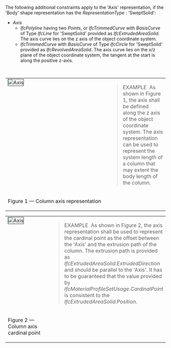 The following additional constraints apply to the 'Axis' representation, if the 'Body' shape representation has the _RepresentationType_ : 'SweptSolid':

* _Axis_ 
    * _IfcPolyline_ having two _Points_, or _IfcTrimmedCurve_ with _BasisCurve_ of Type _IfcLine_ for 'SweptSolid' provided as _IfcExtrudedAreaSolid_. The axis curve lies on the z axis of the object coordinate system.
    * _IfcTrimmedCurve_ with _BasisCurve_ of Type _IfcCircle_ for 'SweptSolid' provided as _IfcRevolvedAreaSolid_. The axis curve lies on the x/z plane of the object coordinate system, the tangent at the start is along the positive z-axis. 

&nbsp;

<table border="0" cellpadding="2" cellspacing="2" summary="Axis">

 <tr>
  <td align="left" valign="top" width="300"><img src="../../../figures/ifccolumnstandardcase_axis-01.png" alt="Axis" border="1"></td>
  <td>
<blockquote class="example">EXAMPLE&nbsp; As shown in Figure 1, the axis shall be defined along the z axis of
the object coordinate system. The axis representation can be used to
represent the system length of a column that may extent the body
length of the column.</blockquote>

</td>
 </tr>
 
<tr>
  <td><p class="figure">Figure 1 &mdash; Column axis representation</p></td>
  <td>&nbsp;</td>
 </tr>

</table>

<table border="0" cellpadding="2" cellspacing="2" summary="Axis">
 
<tr>
  <td align="left" valign="top" width="300"><img src="../../../figures/ifccolumnstandardcase_axis-02.png" alt="Axis" border="1"></td>

  <td><blockquote class="example">EXAMPLE&nbsp; As shown in Figure 2, the axis representation shall be used to represent the cardinal point as the offset between the 'Axis' and the extrusion path of the column. The extrusion path is provided as <em>IfcExtrudedAreaSolid.ExtrudedDirection</em> and should be parallel to the 'Axis'. It has to be guaranteed that the value provided by <em>IfcMaterialProfileSetUsage.CardinalPoint</em> is consistent to the <em>IfcExtrudedAreaSolid.Position</em>.</blockquote>
 </td></tr>

 <tr>
  <td><p class="figure">Figure 2 &mdash; Column axis cardinal point</p></td>
  <td>&nbsp;</td>
 </tr>

</table>